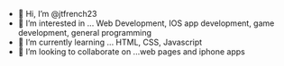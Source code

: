 - 👋 Hi, I’m @jtfrench23
- 👀 I’m interested in ... Web Development, IOS app development, game development, general programming
- 🌱 I’m currently learning ... HTML, CSS, Javascript
- 💞️ I’m looking to collaborate on ...web pages and iphone apps


<!---
jtfrench23/jtfrench23 is a ✨ special ✨ repository because its `README.md` (this file) appears on your GitHub profile.
You can click the Preview link to take a look at your changes.
--->
